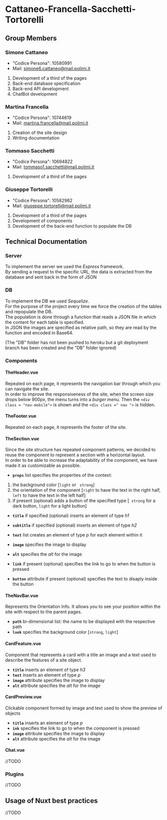 # Cattaneo-Francella-Sacchetti-Tortorelli

## Group Members

### Simone Cattaneo

- "Codice Persona": 10580991
- Mail: simone6.cattaneo@mail.polimi.it

1. Development of a third of the pages
2. Back-end database specification
3. Back-end API development
4. ChatBot development

### Martina Francella

- "Codice Persona": 10744619
- Mail: martina.francella@mail.polimi.it

1. Creation of the site design
2. Writing documentation

### Tommaso Sacchetti

- "Codice Persona": 10694822
- Mail: tommaso1.sacchetti@mail.polimi.it

1. Development of a third of the pages

### Giuseppe Tortorelli

- "Codice Persona": 10582962
- Mail: giuseppe.tortorelli@mail.polimi.it

1. Development of a third of the pages
2. Development of components
3. Development of the back-end function to populate the DB

## Technical Documentation

### Server

To implement the server we used the _Express_ framework.<br/>
By sending a request to the specific URL, the data is extracted from the database and sent back in the form of JSON

### DB

To implement the DB we used _Sequelize_.<br/>
For the purpose of the project every time we force the creation of the tables and repopulate the DB.<br/>
The population is done through a function that reads a JSON file in which the content for each table is specified. <br/> In JSON the images are specified as relative path, so they are read by the function and encoded in Base64.

(The "DB" folder has not been pushed to heroku but a git deployment branch has been created and the "DB" folder ignored)

### Components

#### **TheHeader.vue**

Repeated on each page, it represents the navigation bar through which you can navigate the site. <br/>
In order to improve the responsiveness of the site, when the screen size drops below 900px, the menu turns into a _burger menu_. Then the `<div class = "nav-mobile">` is shown and the `<div class =" nav ">` is hidden.

#### **TheFooter.vue**

Repeated on each page, it represents the footer of the site.

#### **TheSection.vue**

Since the site structure has repeated component patterns, we decided to reuse the component to represent a section with a horizontal layout. <br/>
In order to be able to increase the adaptability of the component, we have made it as customizable as possible.

- **`props`** list specifies the properties of the context:

1. the background color [```light``` or ``` strong```]
2. the orientation of the component [```right``` to have the text in the right half, ```left``` to have the text in the left half]
3. if present (optional) adds a button of the specified type [``` strong``` for a dark button, ```light``` for a light button]

- **`title`** if specified (optional) inserts an element of type _h1_

- **`subtitle`** if specified (optional) inserts an element of type _h2_

- **`text`** list creates an element of type _p_ for each element within it

- **`image`** specifies the image to display

- **`alt`** specifies the _alt_ for the image

- **`link`** if present (optional) specifies the link to go to when the button is pressed

- **`button`** attribute if present (optional) specifies the text to disaply inside the button

#### **TheNavBar.vue**

Represents the Orientation Info. It allows you to see your position within the site with respect to the parent pages.

- **`path`** bi-dimensional list: the name to be displayed with the respective path
- **`look`** specifies the background color [```strong```, ```light```]

#### **CardFeature.vue**

Component that represents a card with a title an image and a text used to describe the features of a site object.

- **`title`** inserts an element of type _h3_
- **`text`** inserts an element of type _p_
- **`image`** attribute specifies the image to display
- **`alt`** attribute specifies the _alt_ for the image

#### **CardPreview.vue**

Clickable component formed by image and text used to show the preview of objects

- **`title`** inserts an element of type _p_
- **`ink`** specifies the link to go to when the component is pressed
- **`image`** attribute specifies the image to display
- **`alt`** attribute specifies the _alt_ for the image

#### **Chat.vue**

//TODO

### Plugins

//TODO

## Usage of Nuxt best practices

//TODO
